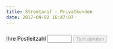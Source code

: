 ```yaml
---
title: Stromtarif - Privatkunden
date: 2017-09-02 16:47:07
---
```

<HTML>
		<div class="form-group">
		    <label for="plz">Ihre Postleitzahl</label>
		    <input type="text" name="plz" id="plz" size="5" class="form-control terms">
		    <button id="getTarif" class="btn btn-default" style="margin-top:10px;" disabled="disabled">Tarif abrufen</button>
		</div>		
		<div id="tarifinfo" style="display:none">
			<h3>Unser Tarif in <span id="city"></span></h3>				
			<div class="row">				
				<div class="col-md-6">
					<h3>Arbeitspreis</h3>
					<h2 id="ap"></h2>
					<p>Cent je Kilo-Watt-Stunde</p>
				</div>
				<div class="col-md-6">					
					<h3>Grundpreis</h3>
					<h2 id="mp"></h2>
					<p>pro Monat (<span id="gp"></span> Euro im Jahr)</p>				
				</div>						
			</div>
			<div id="terms">
			</div>
			<hr/>		
			<h2><span class="glyphicon glyphicon-user" aria-hidden="true"></span> Vertragsnehmer/Stromkunde</h2>			
				 <div class="form-group">
					<label for="profileVorname">Vorname</label>
					<input type="text" class="form-control terms" id="profileVorname" placeholder="Ihr Vorname">
				 </div>					
				 <div class="form-group">
					<label for="profileNachname">Nachname</label>
					<input type="text" class="form-control terms" id="profileNachname" placeholder="Ihr Nachname">
				 </div>									 
				 <div class="form-group">
					<label for="profileEmail">E-Mail</label>
					<input type="email" class="form-control terms" id="profileEmail" placeholder="Ihre Email Anschrift">
				 </div>		
				<div class="form-group">
					<label for="profilePhone">Telefonnummer</label>
					<input type="tel" class="form-control terms" id="profilePhone" placeholder="01234-567789">
				 </div>									
			<button type="submit" class="btn btn-danger" id="orderNow">jetzt wechseln &raquo;&raquo;</button>					
		 </div>
		 <div id="danke" style="display:none">
			<h2>Vielen Danke!</h2>
			<p>Ihr Stromliefervertrag ist nun in Bearbeitung. Sobald er durch den Lieferanten angenommen wurde, erhalten Sie eine Nachricht.</p>
			<h3>Referenz ID</h3>
			<h2 id="txhash"></h2>
			<p>Bitte geben Sie bei Rückfragen immer Ihre persönliche Referenz ID an.</p>
		 </div>
</HTML>
